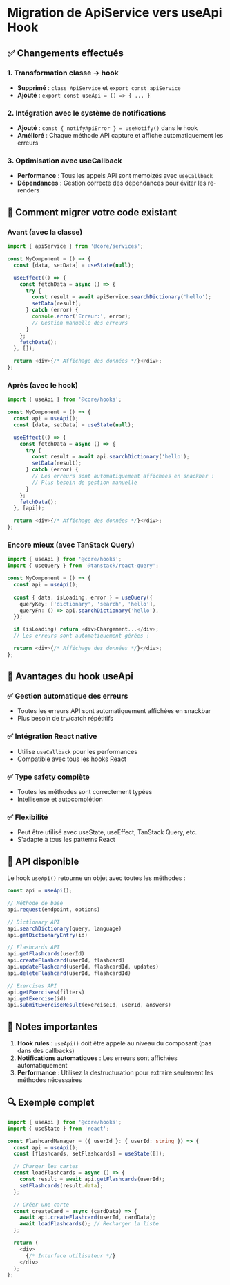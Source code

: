 # Migration de ApiService vers useApi Hook

## ✅ Changements effectués

### 1. Transformation classe → hook
- **Supprimé** : `class ApiService` et `export const apiService`
- **Ajouté** : `export const useApi = () => { ... }`

### 2. Intégration avec le système de notifications
- **Ajouté** : `const { notifyApiError } = useNotify()` dans le hook
- **Amélioré** : Chaque méthode API capture et affiche automatiquement les erreurs

### 3. Optimisation avec useCallback
- **Performance** : Tous les appels API sont memoizés avec `useCallback`
- **Dépendances** : Gestion correcte des dépendances pour éviter les re-renders

## 🔄 Comment migrer votre code existant

### Avant (avec la classe)
```typescript
import { apiService } from '@core/services';

const MyComponent = () => {
  const [data, setData] = useState(null);

  useEffect(() => {
    const fetchData = async () => {
      try {
        const result = await apiService.searchDictionary('hello');
        setData(result);
      } catch (error) {
        console.error('Erreur:', error);
        // Gestion manuelle des erreurs
      }
    };
    fetchData();
  }, []);

  return <div>{/* Affichage des données */}</div>;
};
```

### Après (avec le hook)
```typescript
import { useApi } from '@core/hooks';

const MyComponent = () => {
  const api = useApi();
  const [data, setData] = useState(null);

  useEffect(() => {
    const fetchData = async () => {
      try {
        const result = await api.searchDictionary('hello');
        setData(result);
      } catch (error) {
        // Les erreurs sont automatiquement affichées en snackbar !
        // Plus besoin de gestion manuelle
      }
    };
    fetchData();
  }, [api]);

  return <div>{/* Affichage des données */}</div>;
};
```

### Encore mieux (avec TanStack Query)
```typescript
import { useApi } from '@core/hooks';
import { useQuery } from '@tanstack/react-query';

const MyComponent = () => {
  const api = useApi();
  
  const { data, isLoading, error } = useQuery({
    queryKey: ['dictionary', 'search', 'hello'],
    queryFn: () => api.searchDictionary('hello'),
  });

  if (isLoading) return <div>Chargement...</div>;
  // Les erreurs sont automatiquement gérées !

  return <div>{/* Affichage des données */}</div>;
};
```

## 🎯 Avantages du hook useApi

### ✅ **Gestion automatique des erreurs**
- Toutes les erreurs API sont automatiquement affichées en snackbar
- Plus besoin de try/catch répétitifs

### ✅ **Intégration React native**
- Utilise `useCallback` pour les performances
- Compatible avec tous les hooks React

### ✅ **Type safety complète**
- Toutes les méthodes sont correctement typées
- Intellisense et autocomplétion

### ✅ **Flexibilité**
- Peut être utilisé avec useState, useEffect, TanStack Query, etc.
- S'adapte à tous les patterns React

## 🚀 API disponible

Le hook `useApi()` retourne un objet avec toutes les méthodes :

```typescript
const api = useApi();

// Méthode de base
api.request(endpoint, options)

// Dictionary API
api.searchDictionary(query, language)
api.getDictionaryEntry(id)

// Flashcards API
api.getFlashcards(userId)
api.createFlashcard(userId, flashcard)
api.updateFlashcard(userId, flashcardId, updates)
api.deleteFlashcard(userId, flashcardId)

// Exercises API
api.getExercises(filters)
api.getExercise(id)
api.submitExerciseResult(exerciseId, userId, answers)
```

## 📝 Notes importantes

1. **Hook rules** : `useApi()` doit être appelé au niveau du composant (pas dans des callbacks)
2. **Notifications automatiques** : Les erreurs sont affichées automatiquement
3. **Performance** : Utilisez la destructuration pour extraire seulement les méthodes nécessaires

## 🔍 Exemple complet

```typescript
import { useApi } from '@core/hooks';
import { useState } from 'react';

const FlashcardManager = ({ userId }: { userId: string }) => {
  const api = useApi();
  const [flashcards, setFlashcards] = useState([]);

  // Charger les cartes
  const loadFlashcards = async () => {
    const result = await api.getFlashcards(userId);
    setFlashcards(result.data);
  };

  // Créer une carte
  const createCard = async (cardData) => {
    await api.createFlashcard(userId, cardData);
    await loadFlashcards(); // Recharger la liste
  };

  return (
    <div>
      {/* Interface utilisateur */}
    </div>
  );
};
```
